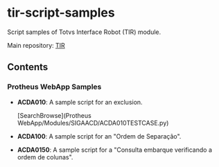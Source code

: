 # tir-script-samples

Script samples of Totvs Interface Robot (TIR) module.

Main repository: [TIR](https://github.com/totvs/tir)

## Contents

### Protheus WebApp Samples

- **ACDA010**: A sample script for an exclusion.  

    [SearchBrowse](Protheus WebApp/Modules/SIGAACD/ACDA010TESTCASE.py)

- **ACDA100**: A sample script for an "Ordem de Separação".
- **ACDA0150**: A sample script for a "Consulta embarque verificando a ordem de colunas".
